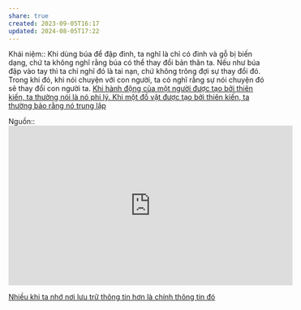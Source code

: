 ```yaml
---
share: true
created: 2023-09-05T16:17
updated: 2024-08-05T17:22
---
```

Khái niệm:: 
Khi dùng búa để đập đinh, ta nghĩ là chỉ có đinh và gỗ bị biến dạng, chứ ta không nghĩ rằng búa có thể thay đổi bản thân ta. Nếu như búa đập vào tay thì ta chỉ nghĩ đó là tai nạn, chứ không trông đợi sự thay đổi đó. Trong khi đó, khi nói chuyện với con người, ta có nghĩ rằng sự nói chuyện đó sẽ thay đổi con người ta. 
[Khi hành động của một người được tạo bởi thiên kiến, ta thường nói là nó phi lý. Khi một đồ vật được tạo bởi thiên kiến, ta thường bảo rằng nó trung lập](./Khi%20h%C3%A0nh%20%C4%91%E1%BB%99ng%20c%E1%BB%A7a%20m%E1%BB%99t%20ng%C6%B0%E1%BB%9Di%20%C4%91%C6%B0%E1%BB%A3c%20t%E1%BA%A1o%20b%E1%BB%9Fi%20thi%C3%AAn%20ki%E1%BA%BFn,%20ta%20th%C6%B0%E1%BB%9Dng%20n%C3%B3i%20l%C3%A0%20n%C3%B3%20phi%20l%C3%BD.%20Khi%20m%E1%BB%99t%20%C4%91%E1%BB%93%20v%E1%BA%ADt%20%C4%91%C6%B0%E1%BB%A3c%20t%E1%BA%A1o%20b%E1%BB%9Fi%20thi%C3%AAn%20ki%E1%BA%BFn,%20ta%20th%C6%B0%E1%BB%9Dng%20b%E1%BA%A3o%20r%E1%BA%B1ng%20n%C3%B3%20trung%20l%E1%BA%ADp.md)

Nguồn:: <iframe width="560" height="315" src="https://www.youtube.com/embed/live/XyY7C2nZv6c?si=IxxZ0YUjzh8J9iCB&t=1864" title="YouTube video player" frameborder="0" allow="accelerometer; autoplay; clipboard-write; encrypted-media; gyroscope; picture-in-picture; web-share" referrerpolicy="strict-origin-when-cross-origin" allowfullscreen></iframe>

[Nhiều khi ta nhớ nơi lưu trữ thông tin hơn là chính thông tin đó](../Khoa%20h%E1%BB%8Dc%20nh%E1%BA%ADn%20th%E1%BB%A9c/Tr%C3%AD%20nh%E1%BB%9B/Nhi%E1%BB%81u%20khi%20ta%20nh%E1%BB%9B%20n%C6%A1i%20l%C6%B0u%20tr%E1%BB%AF%20th%C3%B4ng%20tin%20h%C6%A1n%20l%C3%A0%20ch%C3%ADnh%20th%C3%B4ng%20tin%20%C4%91%C3%B3.md) 